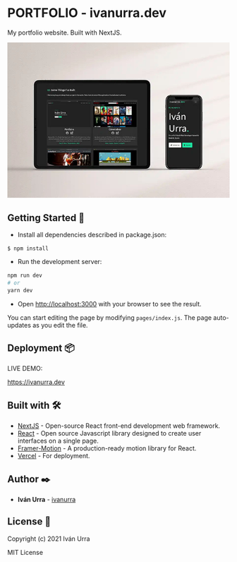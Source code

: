 # PORTFOLIO - ivanurra.dev

My portfolio website. Built with NextJS.

![Screenshot](public/mockup-pic.jpg)

## Getting Started 🚀

* Install all dependencies described in package.json:

```
$ npm install
```

* Run the development server:

```bash
npm run dev
# or
yarn dev
```

* Open [http://localhost:3000](http://localhost:3000) with your browser to see the result.

You can start editing the page by modifying `pages/index.js`. The page auto-updates as you edit the file.

## Deployment 📦

LIVE DEMO:

https://ivanurra.dev

## Built with 🛠️

* [NextJS](https://nextjs.org/) - Open-source React front-end development web framework.
* [React](https://reactjs.org/) - Open source Javascript library designed to create user interfaces on a single page.
* [Framer-Motion](https://www.framer.com/motion/) - A production-ready motion library for React.
* [Vercel](https://vercel.com/) - For deployment.

## Author ✒️

* **Iván Urra** - [ivanurra](https://github.com/ivanurra)

## License 📄

Copyright (c) 2021 Iván Urra

MIT License